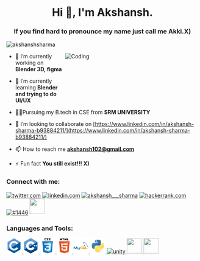 <h1 align="center">Hi 👋, I'm Akshansh.</h1>
<h3 align="center">If you find hard to pronounce my name just call me Akki.X)</h3>

<p align="left"> <img src="https://komarev.com/ghpvc/?username=akshanshsharma&label=Profile%20views&color=0e75b6&style=flat" alt="akshanshsharma" /> </p>
<img align="right" alt="Coding" width="350" height="125" src="https://cdn.dribbble.com/users/1068771/screenshots/14247776/downloads/3.jpg">

- 🔭 I’m currently working on **Blender 3D, figma**

- 🌱 I’m currently learning **Blender and trying to do UI/UX**

- 👨‍💻Pursuing my B.tech in CSE from **SRM UNIVERSITY**

- 👯 I’m looking to collaborate on [https://www.linkedin.com/in/akshansh-sharma-b93884211/](https://www.linkedin.com/in/akshansh-sharma-b93884211/)

- 📫 How to reach me **akshansh102@gmail.com**

- ⚡ Fun fact **You still exist!!! X)**

<h3 align="left">Connect with me:</h3>
<p align="left">
<a href="https://twitter.com/Akkisharma9868" target="blank"><img align="center" src="https://raw.githubusercontent.com/rahuldkjain/github-profile-readme-generator/master/src/images/icons/Social/twitter.svg" alt="twitter.com" height="30" width="40" /></a>
<a href="https://www.linkedin.com/in/akshansh-sharma-b93884211/" target="blank"><img align="center" src="https://raw.githubusercontent.com/rahuldkjain/github-profile-readme-generator/master/src/images/icons/Social/linked-in-alt.svg" alt="linkedin.com" height="30" width="40" /></a>
<a href="https://instagram.com/akshansh___sharma" target="blank"><img align="center" src="https://raw.githubusercontent.com/rahuldkjain/github-profile-readme-generator/master/src/images/icons/Social/instagram.svg" alt="akshansh___sharma" height="30" width="40" /></a>
<a href="https://www.hackerrank.com/as2525" target="blank"><img align="center" src="https://raw.githubusercontent.com/rahuldkjain/github-profile-readme-generator/master/src/images/icons/Social/hackerrank.svg" alt="hackerrank.com" height="30" width="40" /></a>
<a href="https://discord.gg/#1446" target="blank"><img align="center" src="https://raw.githubusercontent.com/rahuldkjain/github-profile-readme-generator/master/src/images/icons/Social/discord.svg" alt="#1446" height="30" width="40" /></a> <a href="https://www.behance.net/akki_" target="_blank" rel="noreferrer"> <img src="https://img.icons8.com/color/344/behance.png" width="40" height="40"/> </a>
</p>

<h3 align="left">Languages and Tools:</h3>
<p align="left"> <a href="https://www.cprogramming.com/" target="_blank" rel="noreferrer"> <img src="https://raw.githubusercontent.com/devicons/devicon/master/icons/c/c-original.svg" alt="c" width="40" height="40"/> </a> <a href="https://www.w3schools.com/cpp/" target="_blank" rel="noreferrer"> <img src="https://raw.githubusercontent.com/devicons/devicon/master/icons/cplusplus/cplusplus-original.svg" alt="cplusplus" width="40" height="40"/> </a> <a href="https://www.w3schools.com/css/" target="_blank" rel="noreferrer"> <img src="https://raw.githubusercontent.com/devicons/devicon/master/icons/css3/css3-original-wordmark.svg" alt="css3" width="40" height="40"/> </a> <a href="https://www.w3.org/html/" target="_blank" rel="noreferrer"> <img src="https://raw.githubusercontent.com/devicons/devicon/master/icons/html5/html5-original-wordmark.svg" alt="html5" width="40" height="40"/> </a> <a href="https://www.mysql.com/" target="_blank" rel="noreferrer"> <img src="https://raw.githubusercontent.com/devicons/devicon/master/icons/mysql/mysql-original-wordmark.svg" alt="mysql" width="40" height="40"/> </a> <a href="https://www.python.org" target="_blank" rel="noreferrer"> <img src="https://raw.githubusercontent.com/devicons/devicon/master/icons/python/python-original.svg" alt="python" width="40" height="40"/> </a> <a href="https://unity.com/" target="_blank" rel="noreferrer"> <img src="https://www.vectorlogo.zone/logos/unity3d/unity3d-icon.svg" alt="unity" width="40" height="40"/> </a> <a href="https://www.figma.com/" target="_blank" rel="noreferrer"> <img src="https://img.icons8.com/color/344/figma--v2.png" width="40" height="40"/> </a> <a href="https://www.blender.org/" target="_blank" rel="noreferrer"> <img src="https://img.icons8.com/color/344/blender-3d.png" width="40" height="40"/> </a> </p>

